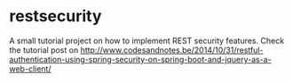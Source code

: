 restsecurity
============

A small tutorial project on how to implement REST security features. 
Check the tutorial post on http://www.codesandnotes.be/2014/10/31/restful-authentication-using-spring-security-on-spring-boot-and-jquery-as-a-web-client/
